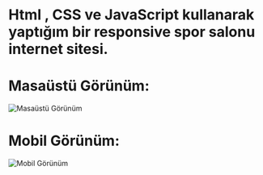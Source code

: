 # Html , CSS ve JavaScript kullanarak yaptığım bir responsive spor salonu internet sitesi.

# Masaüstü Görünüm:

![Masaüstü Görünüm](https://github.com/cgezginci/sportCenterProject/assets/143842154/64ca31b3-bdea-47aa-b4b4-a18894701bcf)


# Mobil Görünüm:

![Mobil Görünüm](https://github.com/cgezginci/sportCenterProject/assets/143842154/ee6cd652-83ba-4a26-a21f-6e4b19d6ba4d)

